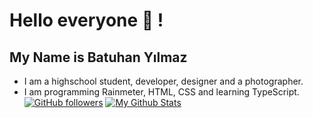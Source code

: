 # Hello everyone 👋 ! 
## My Name is Batuhan Yılmaz
- I am a highschool student, developer, designer and a photographer.
- I am programming Rainmeter, HTML, CSS and learning TypeScript.
[![GitHub followers](https://img.shields.io/github/followers/EngincanV.svg?style=social&label=Follow&maxAge=2592000)](https://github.com/yilmazbatuhanysV?tab=followers)
[![My Github Stats](https://github-readme-stats.vercel.app/api?username=yilmazbatuhanys)](https://github.com/anuraghazra/github-readme-stats)
